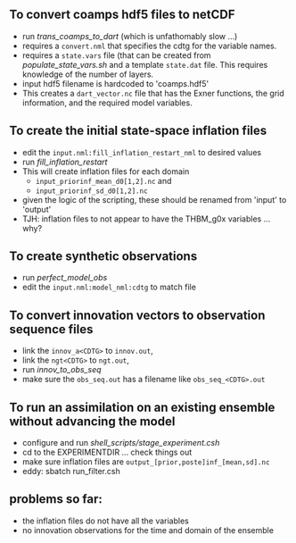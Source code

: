 ## To convert coamps hdf5 files to netCDF
   - run *trans_coamps_to_dart* (which is unfathomably slow ...)
   - requires a `convert.nml`  that specifies the cdtg for the variable names.
   - requires a `state.vars` file (that can be created from *populate_state_vars.sh* and a template `state.dat` file. This requires knowledge of the number of layers.
   - input hdf5 filename is hardcoded to 'coamps.hdf5'
   - This creates a `dart_vector.nc` file that has the Exner functions, the grid information, and the required model variables.

## To create the initial state-space inflation files
   - edit the `input.nml:fill_inflation_restart_nml` to desired values
   - run *fill_inflation_restart*
   - This will create inflation files for each domain
     * `input_priorinf_mean_d0[1,2].nc` and
     * `input_priorinf_sd_d0[1,2].nc`
   - given the logic of the scripting, these should be renamed from 'input' to 'output' 
   - TJH: inflation files to not appear to have the THBM_g0x variables ... why?

## To create synthetic observations
   - run *perfect_model_obs*
   - edit the `input.nml:model_nml:cdtg` to match file

## To convert innovation vectors to observation sequence files
   - link the `innov_a<CDTG>` to `innov.out`, 
   - link the `ngt<CDTG>` to `ngt.out`, 
   - run *innov_to_obs_seq*
   - make sure the `obs_seq.out` has a filename like `obs_seq_<CDTG>.out`

## To run an assimilation on an existing ensemble without advancing the model
   - configure and run *shell_scripts/stage_experiment.csh*
   - cd to the EXPERIMENTDIR ... check things out
   - make sure inflation files are `output_[prior,poste]inf_[mean,sd].nc`
   - eddy:  sbatch run_filter.csh

## problems so far:
   - the inflation files do not have all the variables
   - no innovation observations for the time and domain of the ensemble
